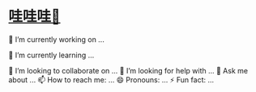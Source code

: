 # [哇哇哇👋](https://zn-nz.github.io/)

 🔭 I’m currently working on ...
 
 🌱 I’m currently learning ...
 
 👯 I’m looking to collaborate on ...
 🤔 I’m looking for help with ...
 💬 Ask me about ...
 📫 How to reach me: ...
 😄 Pronouns: ...
 ⚡ Fun fact: ...
